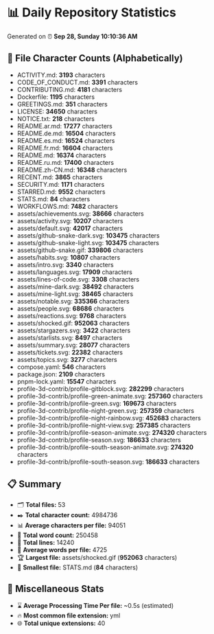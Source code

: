 # 📊 Daily Repository Statistics
Generated on ⏰ **Sep 28, Sunday 10:10:36 AM**

## 📂 File Character Counts (Alphabetically)
- ACTIVITY.md: **3193** characters
- CODE_OF_CONDUCT.md: **3391** characters
- CONTRIBUTING.md: **4181** characters
- Dockerfile: **1195** characters
- GREETINGS.md: **351** characters
- LICENSE: **34650** characters
- NOTICE.txt: **218** characters
- README.ar.md: **17277** characters
- README.de.md: **16504** characters
- README.es.md: **16524** characters
- README.fr.md: **16604** characters
- README.md: **16374** characters
- README.ru.md: **17400** characters
- README.zh-CN.md: **16348** characters
- RECENT.md: **3865** characters
- SECURITY.md: **1171** characters
- STARRED.md: **9552** characters
- STATS.md: **84** characters
- WORKFLOWS.md: **7482** characters
- assets/achievements.svg: **38666** characters
- assets/activity.svg: **10207** characters
- assets/default.svg: **42017** characters
- assets/github-snake-dark.svg: **103475** characters
- assets/github-snake-light.svg: **103475** characters
- assets/github-snake.gif: **339806** characters
- assets/habits.svg: **10807** characters
- assets/intro.svg: **3340** characters
- assets/languages.svg: **17909** characters
- assets/lines-of-code.svg: **3308** characters
- assets/mine-dark.svg: **38492** characters
- assets/mine-light.svg: **38465** characters
- assets/notable.svg: **335366** characters
- assets/people.svg: **68686** characters
- assets/reactions.svg: **9768** characters
- assets/shocked.gif: **952063** characters
- assets/stargazers.svg: **3422** characters
- assets/starlists.svg: **8497** characters
- assets/summary.svg: **28077** characters
- assets/tickets.svg: **22382** characters
- assets/topics.svg: **3277** characters
- compose.yaml: **546** characters
- package.json: **2109** characters
- pnpm-lock.yaml: **15547** characters
- profile-3d-contrib/profile-gitblock.svg: **282299** characters
- profile-3d-contrib/profile-green-animate.svg: **257360** characters
- profile-3d-contrib/profile-green.svg: **169673** characters
- profile-3d-contrib/profile-night-green.svg: **257359** characters
- profile-3d-contrib/profile-night-rainbow.svg: **452683** characters
- profile-3d-contrib/profile-night-view.svg: **257385** characters
- profile-3d-contrib/profile-season-animate.svg: **274320** characters
- profile-3d-contrib/profile-season.svg: **186633** characters
- profile-3d-contrib/profile-south-season-animate.svg: **274320** characters
- profile-3d-contrib/profile-south-season.svg: **186633** characters

## 📋 Summary
- 🗂️ **Total files:** 53
- ✒️ **Total character count:** 4984736
- 📊 **Average characters per file:** 94051
- 📝 **Total word count:** 250458
- 🧾 **Total lines:** 14240
- 📐 **Average words per file:** 4725
- 🏆 **Largest file:** assets/shocked.gif (**952063** characters)
- 🥉 **Smallest file:** STATS.md (**84** characters)

## 🌟 Miscellaneous Stats
- ⌛ **Average Processing Time Per file:** ~0.5s (estimated)
- 🔥 **Most common file extension:** yml
- 🌐 **Total unique extensions:** 40
